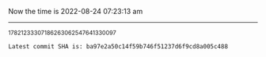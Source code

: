 Now the time is 2022-08-24 07:23:13 am

---

<small>17821233307186263062547641330097</small>

```txt
Latest commit SHA is: ba97e2a50c14f59b746f51237d6f9cd8a005c488
```
